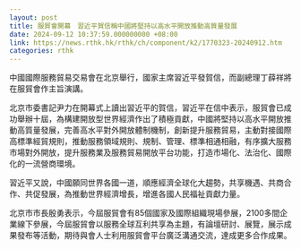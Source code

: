 ```yaml
---
layout: post
title: 服貿會開幕　習近平賀信稱中國將堅持以高水平開放推動高質量發展
date: 2024-09-12 10:37:59.000000000 +08:00
link: https://news.rthk.hk/rthk/ch/component/k2/1770323-20240912.htm
categories: rthk
---
```


中國國際服務貿易交易會在北京舉行，國家主席習近平發賀信，而副總理丁薛祥將在服貿會作主旨演講。

北京市委書記尹力在開幕式上讀出習近平的賀信，習近平在信中表示，服貿會已成功舉辦十屆，為構建開放型世界經濟作出了積極貢獻，中國將堅持以高水平開放推動高質量發展，完善高水平對外開放體制機制，創新提升服務貿易，主動對接國際高標準經貿規則，推動服務領域規則、規制、管理、標準相通相融，有序擴大服務市場對外開放，提升服務業及服務貿易開放平台功能，打造市場化、法治化、國際化的一流營商環境。

習近平又說，中國願同世界各國一道，順應經濟全球化大趨勢，共享機遇、共商合作、共促發展，為推動世界經濟增長，增進各國人民福祉貢獻力量。

北京市市長殷勇表示，今屆服貿會有85個國家及國際組織現場參展，2100多間企業線下參展，今屆服貿會以服務全球互利共享為主題，有論壇研討、展覽，展示成果發布等活動，期待與會人士利用服貿會平台廣泛溝通交流，達成更多合作成果。
